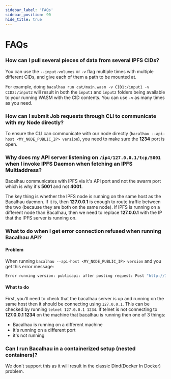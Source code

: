 ```yaml
---
sidebar_label: 'FAQs'
sidebar_position: 90
hide_title: true
---
```


# FAQs

### How can I pull several pieces of data from several IPFS CIDs? 

You can use the `--input-volumes` or `-v` flag multiple times with multiple different CIDs, and give each of them a path to be mounted at. 

For example, doing `bacalhau run cat/main.wasm -v CID1:/input1 -v CID2:/input2` will result in both the `input1` and `input2` folders being available to your running WASM with the CID contents. You can use `-v` as many times as you need. 

### How can I submit Job requests through CLI to communicate with my Node directly?

To ensure the CLI can communicate with our node directly (`bacalhau --api-host <MY_NODE_PUBLIC_IP> version`), you need to make sure the **1234** port is open.

### Why does my API server listening on `/ip4/127.0.0.1/tcp/5001` when I invoke IPFS Daemon when fetching an IPFS Multiaddress?

Bacalhau communicates with IPFS via it's API port and not the swarm port which is why it's **5001** and not **4001**.

The key thing is whether the IPFS node is running on the same host as the Bacalhau daemon. If it is, then **127.0.0.1** is enough to route traffic between the two (because they are both on the same node). If IPFS is running on a different node than Bacalhau, then we need to replace **127.0.0.1** with the IP that the IPFS server is running on.

### What to do when I get error connection refused when running Bacalhau API?

#### Problem
When running `bacalhau --api-host <MY_NODE_PUBLIC_IP> version`  and you get this error message: 

```bash
Error running version: publicapi: after posting request: Post "http://127.0.0.1:1234/version": dial tcp 127.0.0.1:1234: connect: connection refused
```

#### What to do
First, you'll need to check that the bacalhau server is up and running on the same host then it should be connecting using `127.0.0.1`. This can be checked by running `telnet 127.0.0.1 1234`. If telnet is not connecting to **127.0.0.1 1234** on the machine that bacalhau is running then one of 3 things:

- Bacalhau is running on a different machine
- it's running on a different port
- it's not running

### Can I run Bacalhau in a containerized setup (nested containers)?

We don't support this as it will result in the classic Dind(Docker In Docker) problem. 
